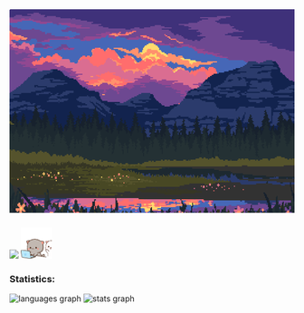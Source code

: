<div align="center">
   <img height="360" width="640" src="https://github.com/chudik63/chudik63/blob/main/gif.gif">
</div>

###

<p align="left"> 
   <img src="https://skillicons.dev/icons?i=go,c,cpp,docker,py,debian" />
   <img height="55" width="55" src="https://github.com/chudik63/chudik63/blob/main/cats.gif">
</p>

<h3 align="left">Statistics:</h3>
<div>
   <img src="https://github-readme-stats.vercel.app/api/top-langs?username=chudik63&locale=en&hide_title=false&layout=compact&card_width=320&theme=tokyonight&hide_border=false&order=2" height="150" alt="languages graph"  />
   <img src="https://github-readme-stats.vercel.app/api?username=chudik63&hide_title=false&hide_rank=false&show_icons=true&include_all_commits=true&count_private=true&disable_animations=false&theme=tokyonight&locale=en&hide_border=false&order=1" height="150" alt="stats graph"  />
</div>

###
